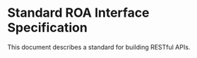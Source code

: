 # Standard ROA Interface Specification
This document describes a standard for building RESTful APIs.
